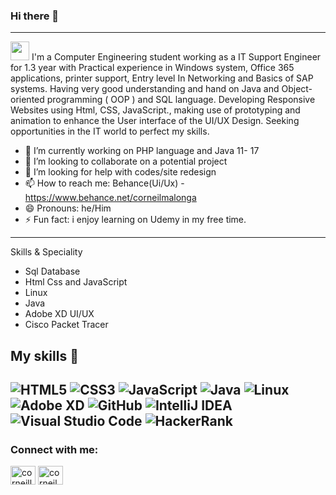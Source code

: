 ### Hi there 👋

<!--
**corneillemalkab/corneillemalkab** is a ✨ _special_ ✨ repository because its `README.md` (this file) appears on your GitHub profile.<!-->


--------------------------------------------------------------------------------------------------------------------------
<img src="https://raw.githubusercontent.com/iampavangandhi/iampavangandhi/master/gifs/Hi.gif" width="30px"> I'm a Computer Engineering student working as a IT Support Engineer for 1.3 year with Practical experience in Windows system, Office 365 applications, printer support, Entry level In Networking and Basics of SAP systems.
Having very good understanding and hand on Java and Object-oriented programming ( OOP ) and SQL language. Developing Responsive Websites using Html, CSS, JavaScript., making use of prototyping and animation to enhance the User interface of the UI/UX Design. Seeking opportunities in the IT world to perfect my skills.

- 🔭 I’m currently working on PHP language and Java 11- 17
- 👯 I’m looking to collaborate on a potential project
- 🤔 I’m looking for help with codes/site redesign
- 📫 How to reach me: Behance(Ui/Ux) - https://www.behance.net/corneilmalonga
- 😄 Pronouns: he/Him
- ⚡ Fun fact: i enjoy learning on Udemy in my free time.
---------------------------------------------------------------------------------------------------------------------------
Skills & Speciality
- Sql Database
- Html Css and JavaScript
- Linux 
- Java
- Adobe XD UI/UX
- Cisco Packet Tracer
## My skills 🚀
<img alt="HTML5" src="https://img.shields.io/badge/html5-%23E34F26.svg?style=for-the-badge&logo=html5&logoColor=white"/> <img alt="CSS3" src="https://img.shields.io/badge/css3-%231572B6.svg?style=for-the-badge&logo=css3&logoColor=white"/> <img alt="JavaScript" src="https://img.shields.io/badge/javascript-%23323330.svg?style=for-the-badge&logo=javascript&logoColor=%23F7DF1E"/> <img alt="Java" src="https://img.shields.io/badge/java-%23ED8B00.svg?style=for-the-badge&logo=java&logoColor=white"/> <img alt="Linux" src="https://img.shields.io/badge/Linux-FCC624?style=for-the-badge&logo=linux&logoColor=black">  <img alt="Adobe XD" src="https://img.shields.io/badge/adobexd-%23FF26BE.svg?style=for-the-badge&logo=adobexd&logoColor=white"/> <img alt="GitHub" src="https://img.shields.io/badge/github-%23121011.svg?style=for-the-badge&logo=github&logoColor=white"/> <img alt="IntelliJ IDEA" src="https://img.shields.io/badge/IntelliJIDEA-000000.svg?style=for-the-badge&logo=intellij-idea&logoColor=white"/> <img alt="Visual Studio Code" src="https://img.shields.io/badge/VisualStudioCode-0078d7.svg?style=for-the-badge&logo=visual-studio-code&logoColor=white"/> <img alt="HackerRank" src="https://img.shields.io/badge/-Hackerrank-2EC866?style=for-the-badge&logo=HackerRank&logoColor=white"/> 
---------------------------------------------------------------------------------------------------------------------------
<h3 align="left">Connect with me:</h3>
<p align="left">
<a href="https://www.hackerrank.com/corneillemalong1" target="blank"><img align="center" src="https://raw.githubusercontent.com/rahuldkjain/github-profile-readme-generator/master/src/images/icons/Social/hackerrank.svg" alt="corneillemalong1" height="30" width="40" /></a>
<a href="https://www.behance.net/corneilmalonga" target="blank"><img align="center" src="https://raw.githubusercontent.com/rahuldkjain/github-profile-readme-generator/master/src/images/icons/Social/behance.svg" alt="corneilmalonga" height="30" width="40" /></a>
</p>

